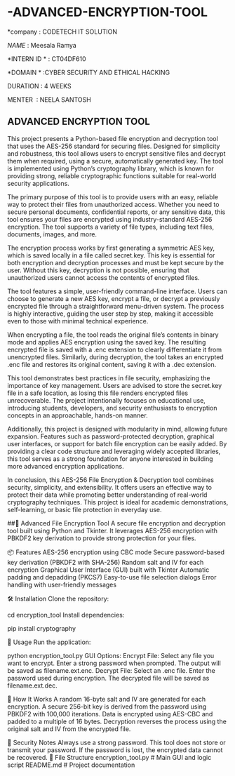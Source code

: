 # -ADVANCED-ENCRYPTION-TOOL

*company : CODETECH IT SOLUTION

*NAME* : Meesala Ramya

*INTERN ID * : CT04DF610

*DOMAIN * :CYBER SECURITY AND ETHICAL HACKING 

DURATION  : 4 WEEKS 

MENTER  : NEELA SANTOSH

## ADVANCED ENCRYPTION TOOL

This project presents a Python-based file encryption and decryption tool that uses the AES-256 standard for securing files. Designed for simplicity and robustness, this tool allows users to encrypt sensitive files and decrypt them when required, using a secure, automatically generated key. The tool is implemented using Python’s cryptography library, which is known for providing strong, reliable cryptographic functions suitable for real-world security applications.

The primary purpose of this tool is to provide users with an easy, reliable way to protect their files from unauthorized access. Whether you need to secure personal documents, confidential reports, or any sensitive data, this tool ensures your files are encrypted using industry-standard AES-256 encryption. The tool supports a variety of file types, including text files, documents, images, and more.

The encryption process works by first generating a symmetric AES key, which is saved locally in a file called secret.key. This key is essential for both encryption and decryption processes and must be kept secure by the user. Without this key, decryption is not possible, ensuring that unauthorized users cannot access the contents of encrypted files.

The tool features a simple, user-friendly command-line interface. Users can choose to generate a new AES key, encrypt a file, or decrypt a previously encrypted file through a straightforward menu-driven system. The process is highly interactive, guiding the user step by step, making it accessible even to those with minimal technical experience.

When encrypting a file, the tool reads the original file’s contents in binary mode and applies AES encryption using the saved key. The resulting encrypted file is saved with a .enc extension to clearly differentiate it from unencrypted files. Similarly, during decryption, the tool takes an encrypted .enc file and restores its original content, saving it with a .dec extension.

This tool demonstrates best practices in file security, emphasizing the importance of key management. Users are advised to store the secret.key file in a safe location, as losing this file renders encrypted files unrecoverable. The project intentionally focuses on educational use, introducing students, developers, and security enthusiasts to encryption concepts in an approachable, hands-on manner.

Additionally, this project is designed with modularity in mind, allowing future expansion. Features such as password-protected decryption, graphical user interfaces, or support for batch file encryption can be easily added. By providing a clear code structure and leveraging widely accepted libraries, this tool serves as a strong foundation for anyone interested in building more advanced encryption applications.

In conclusion, this AES-256 File Encryption & Decryption tool combines security, simplicity, and extensibility. It offers users an effective way to protect their data while promoting better understanding of real-world cryptography techniques. This project is ideal for academic demonstrations, self-learning, or basic file protection in everyday use.

##🔐 Advanced File Encryption Tool
A secure file encryption and decryption tool built using Python and Tkinter. It leverages AES-256 encryption with PBKDF2 key derivation to provide strong protection for your files.

📦 Features
AES-256 encryption using CBC mode
Secure password-based key derivation (PBKDF2 with SHA-256)
Random salt and IV for each encryption
Graphical User Interface (GUI) built with Tkinter
Automatic padding and depadding (PKCS7)
Easy-to-use file selection dialogs
Error handling with user-friendly messages

🛠️ Installation
Clone the repository:

cd encryption_tool
Install dependencies:

pip install cryptography

🚀 Usage
Run the application:

python encryption_tool.py
GUI Options:
Encrypt File: Select any file you want to encrypt. Enter a strong password when prompted. The output will be saved as filename.ext.enc.
Decrypt File: Select an .enc file. Enter the password used during encryption. The decrypted file will be saved as filename.ext.dec.

🧠 How It Works
A random 16-byte salt and IV are generated for each encryption.
A secure 256-bit key is derived from the password using PBKDF2 with 100,000 iterations.
Data is encrypted using AES-CBC and padded to a multiple of 16 bytes.
Decryption reverses the process using the original salt and IV from the encrypted file.

🔐 Security Notes
Always use a strong password.
This tool does not store or transmit your password.
If the password is lost, the encrypted data cannot be recovered.
📁 File Structure
encryption_tool.py   # Main GUI and logic script
README.md            # Project documentation
